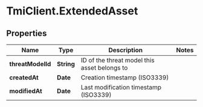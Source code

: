 # TmiClient.ExtendedAsset

## Properties
Name | Type | Description | Notes
------------ | ------------- | ------------- | -------------
**threatModelId** | **String** | ID of the threat model this asset belongs to | 
**createdAt** | **Date** | Creation timestamp (ISO3339) | 
**modifiedAt** | **Date** | Last modification timestamp (ISO3339) | 
